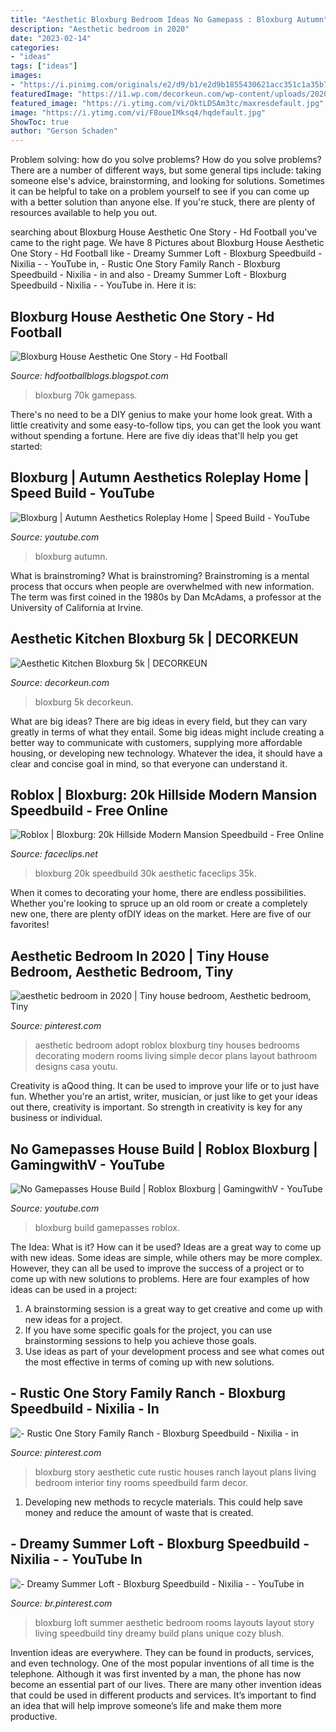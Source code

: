 ```yaml
---
title: "Aesthetic Bloxburg Bedroom Ideas No Gamepass : Bloxburg Autumn"
description: "Aesthetic bedroom in 2020"
date: "2023-02-14"
categories:
- "ideas"
tags: ["ideas"]
images:
- "https://i.pinimg.com/originals/e2/d9/b1/e2d9b1855430621acc351c1a35b7731e.jpg"
featuredImage: "https://i1.wp.com/decorkeun.com/wp-content/uploads/2020/12/33d0e4f622ee9a91d1fc2fce1772cf59.jpg?resize=768%2C960&amp;ssl=1"
featured_image: "https://i.ytimg.com/vi/OktLDSAm3tc/maxresdefault.jpg"
image: "https://i.ytimg.com/vi/F8oueIMksq4/hqdefault.jpg"
ShowToc: true
author: "Gerson Schaden"
---
```



Problem solving: how do you solve problems?
How do you solve problems? There are a number of different ways, but some general tips include: taking someone else's advice, brainstorming, and looking for solutions. Sometimes it can be helpful to take on a problem yourself to see if you can come up with a better solution than anyone else. If you're stuck, there are plenty of resources available to help you out.

	

		
searching about Bloxburg House Aesthetic One Story - Hd Football you've came to the right page. We have 8 Pictures about Bloxburg House Aesthetic One Story - Hd Football like - Dreamy Summer Loft - Bloxburg Speedbuild - Nixilia - - YouTube in, - Rustic One Story Family Ranch - Bloxburg Speedbuild - Nixilia - in and also - Dreamy Summer Loft - Bloxburg Speedbuild - Nixilia - - YouTube in. Here it is:
		
    
## Bloxburg House Aesthetic One Story - Hd Football

<img loading=lazy src="https://i.ytimg.com/vi/T2OrxCW7NuU/maxresdefault.jpg" onerror="this.onerror=null;this.src='https://tse3.mm.bing.net/th?id=OIP.1khwP1pV3ndLdIF-DqJSIgHaEK&amp;pid=15.1';" alt="Bloxburg House Aesthetic One Story - Hd Football">

_Source: hdfootballblogs.blogspot.com_

>bloxburg 70k gamepass. 

	

There's no need to be a DIY genius to make your home look great. With a little creativity and some easy-to-follow tips, you can get the look you want without spending a fortune. Here are five diy ideas that'll help you get started:  

    
## Bloxburg | Autumn Aesthetics Roleplay Home | Speed Build - YouTube

<img loading=lazy src="https://i.ytimg.com/vi/F8oueIMksq4/hqdefault.jpg" onerror="this.onerror=null;this.src='https://tse1.mm.bing.net/th?id=OIP.1Q5iOdl_3KTqiJ4aNCG7wgHaFj&amp;pid=15.1';" alt="Bloxburg | Autumn Aesthetics Roleplay Home | Speed Build - YouTube">

_Source: youtube.com_

>bloxburg autumn. 

	

What is brainstroming?
What is brainstroming? Brainstroming is a mental process that occurs when people are overwhelmed with new information. The term was first coined in the 1980s by Dan McAdams, a professor at the University of California at Irvine.

    
## Aesthetic Kitchen Bloxburg 5k | DECORKEUN

<img loading=lazy src="https://i1.wp.com/decorkeun.com/wp-content/uploads/2020/12/33d0e4f622ee9a91d1fc2fce1772cf59.jpg?resize=768%2C960&amp;ssl=1" onerror="this.onerror=null;this.src='https://tse4.mm.bing.net/th?id=OIP.bbIP27l6zs2dByAZ741arAHaJQ&amp;pid=15.1';" alt="Aesthetic Kitchen Bloxburg 5k | DECORKEUN">

_Source: decorkeun.com_

>bloxburg 5k decorkeun. 

	

What are big ideas?
There are big ideas in every field, but they can vary greatly in terms of what they entail. Some big ideas might include creating a better way to communicate with customers, supplying more affordable housing, or developing new technology. Whatever the idea, it should have a clear and concise goal in mind, so that everyone can understand it.

    
## Roblox | Bloxburg: 20k Hillside Modern Mansion Speedbuild - Free Online

<img loading=lazy src="https://www.faceclips.net/image/WO-S3gczQ-Y/maxresdefault.jpg" onerror="this.onerror=null;this.src='https://tse4.mm.bing.net/th?id=OIP.LFaaDP38w7HOZRtjPR7srQHaEK&amp;pid=15.1';" alt="Roblox | Bloxburg: 20k Hillside Modern Mansion Speedbuild - Free Online">

_Source: faceclips.net_

>bloxburg 20k speedbuild 30k aesthetic faceclips 35k. 

	

When it comes to decorating your home, there are endless possibilities. Whether you're looking to spruce up an old room or create a completely new one, there are plenty ofDIY ideas on the market. Here are five of our favorites!

    
## Aesthetic Bedroom In 2020 | Tiny House Bedroom, Aesthetic Bedroom, Tiny

<img loading=lazy src="https://i.pinimg.com/originals/e2/d9/b1/e2d9b1855430621acc351c1a35b7731e.jpg" onerror="this.onerror=null;this.src='https://tse2.mm.bing.net/th?id=OIP.TVOQwWSwFBfgeBqmnMe_DAHaEK&amp;pid=15.1';" alt="aesthetic bedroom in 2020 | Tiny house bedroom, Aesthetic bedroom, Tiny">

_Source: pinterest.com_

>aesthetic bedroom adopt roblox bloxburg tiny houses bedrooms decorating modern rooms living simple decor plans layout bathroom designs casa youtu. 

	

Creativity is aQood thing. It can be used to improve your life or to just have fun. Whether you're an artist, writer, musician, or just like to get your ideas out there, creativity is important. So strength in creativity is key for any business or individual.

    
## No Gamepasses House Build | Roblox Bloxburg | GamingwithV - YouTube

<img loading=lazy src="https://i.ytimg.com/vi/OktLDSAm3tc/maxresdefault.jpg" onerror="this.onerror=null;this.src='https://tse3.mm.bing.net/th?id=OIP.92G9CSVS2EgezQi2mB6KtQHaEK&amp;pid=15.1';" alt="No Gamepasses House Build | Roblox Bloxburg | GamingwithV - YouTube">

_Source: youtube.com_

>bloxburg build gamepasses roblox. 

	

The Idea: What is it? How can it be used?
Ideas are a great way to come up with new ideas. Some ideas are simple, while others may be more complex. However, they can all be used to improve the success of a project or to come up with new solutions to problems. Here are four examples of how ideas can be used in a project: 
1. A brainstorming session is a great way to get creative and come up with new ideas for a project.
2. If you have some specific goals for the project, you can use brainstorming sessions to help you achieve those goals.
3. Use ideas as part of your development process and see what comes out the most effective in terms of coming up with new solutions.

    
## - Rustic One Story Family Ranch - Bloxburg Speedbuild - Nixilia - In

<img loading=lazy src="https://i.pinimg.com/736x/65/16/6b/65166b00004d46f8a207ceeb774d8782.jpg" onerror="this.onerror=null;this.src='https://tse2.mm.bing.net/th?id=OIP.B--cCryLzB0H3eDovpV-gwHaEK&amp;pid=15.1';" alt="- Rustic One Story Family Ranch - Bloxburg Speedbuild - Nixilia - in">

_Source: pinterest.com_

>bloxburg story aesthetic cute rustic houses ranch layout plans living bedroom interior tiny rooms speedbuild farm decor. 

	

1. Developing new methods to recycle materials. This could help save money and reduce the amount of waste that is created.

    
## - Dreamy Summer Loft - Bloxburg Speedbuild - Nixilia - - YouTube In

<img loading=lazy src="https://i.pinimg.com/736x/7d/87/07/7d8707f681b2a7970ffbf89a2df6e964.jpg" onerror="this.onerror=null;this.src='https://tse1.mm.bing.net/th?id=OIP.jwnmQIRwM3RiLRd_28ysmQHaFj&amp;pid=15.1';" alt="- Dreamy Summer Loft - Bloxburg Speedbuild - Nixilia - - YouTube in">

_Source: br.pinterest.com_

>bloxburg loft summer aesthetic bedroom rooms layouts layout story living speedbuild tiny dreamy build plans unique cozy blush. 

	

Invention ideas are everywhere. They can be found in products, services, and even technology. One of the most popular inventions of all time is the telephone. Although it was first invented by a man, the phone has now become an essential part of our lives. There are many other invention ideas that could be used in different products and services. It’s important to find an idea that will help improve someone’s life and make them more productive.

